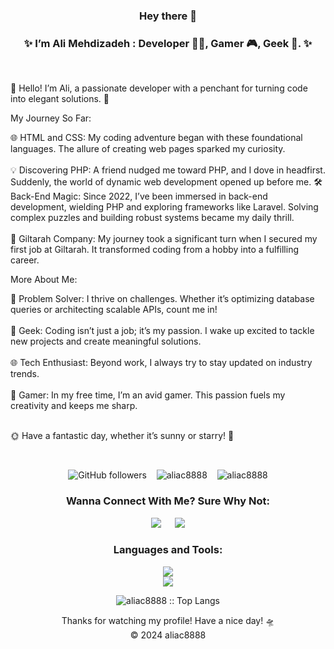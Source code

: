 <h3 align="center"> Hey there 🌌 </h3>
 

<h3 align="center">✨ I’m Ali Mehdizadeh : Developer 👨‍💻, Gamer 🎮, Geek 🤖. ✨</h3>

 &nbsp;&nbsp;

<p align="left">
👋 Hello! I’m Ali, a passionate developer with a penchant for turning code into elegant solutions. 🚀

My Journey So Far:

🌐 HTML and CSS: My coding adventure began with these foundational languages. The allure of creating web pages sparked my curiosity.
</br></br>
💡 Discovering PHP: A friend nudged me toward PHP, and I dove in headfirst. Suddenly, the world of dynamic web development opened up before me.
🛠 Back-End Magic: Since 2022, I’ve been immersed in back-end development, wielding PHP and exploring frameworks like Laravel. Solving complex puzzles and building robust systems became my daily thrill.
</br></br>
💼 Giltarah Company: My journey took a significant turn when I secured my first job at Giltarah. It transformed coding from a hobby into a fulfilling career.

More About Me:

🤝 Problem Solver: I thrive on challenges. Whether it’s optimizing database queries or architecting scalable APIs, count me in!
</br></br>
🌟 Geek: Coding isn’t just a job; it’s my passion. I wake up excited to tackle new projects and create meaningful solutions.
</br></br>
🌐 Tech Enthusiast: Beyond work, I always try to stay updated on industry trends.
</br></br>
👾 Gamer: In my free time, I’m an avid gamer. This passion fuels my creativity and keeps me sharp.
</br></br>

🌞 Have a fantastic day, whether it’s sunny or starry! 🌙</p>
 
 &nbsp;&nbsp;

<p align="center"> <img alt="GitHub followers" src="https://img.shields.io/github/followers/aliac8888?style=social"> &nbsp;&nbsp; <img alt="aliac8888" src="https://img.shields.io/github/stars/aliac8888?style=social"> &nbsp;&nbsp; <img src="https://komarev.com/ghpvc/?username=aliac8888&label=Profile%20views&color=0e75b6&style=flat" alt="aliac8888" /> </p>

<h3 align="center">Wanna Connect With Me? Sure Why Not:</h3>
<p align="center">
  <a target="_blank" href="https://linkedin.com/in/ali-mehdizadeh-ac"><img src="https://img.shields.io/badge/-LinkedIn-0077B5?style=for-the-badge&logo=Linkedin&logoColor=white"></img></a>
&emsp;
<a target="_blank" href="mailto:alimehdizadeh822@gmail.com"><img src="https://img.shields.io/badge/-Gmail-D14836?style=for-the-badge&logo=Gmail&logoColor=white"></img></a>

<h3 align="center">Languages and Tools:</h3>
<p align="center">
  <a href="https://skillicons.dev">
    <img src="https://skillicons.dev/icons?i=git,php,laravel,bootstrap,mysql,jquery,phpstorm,postman" />
  </br>
   <img src="https://skillicons.dev/icons?i=python,js,dart,flutter,mongodb,docker,vscode"/>
  </a>
</p>

<p align="center"><img src="https://github-readme-stats.vercel.app/api/top-langs/?username=aliac8888&langs_count=10&theme=tokyonight&layout=compact" alt="aliac8888 :: Top Langs" /></p>
<div align="center">
   Thanks for watching my profile! Have a nice day! 🛸 <br/>
  &copy; 2024 aliac8888
</div>

